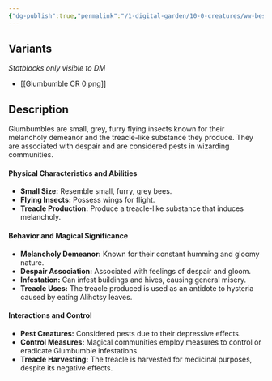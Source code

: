 ```yaml
---
{"dg-publish":true,"permalink":"/1-digital-garden/10-0-creatures/ww-bestiary/glumbumble/","tags":["#creature","beast"]}
---
```


## Variants
*Statblocks only visible to DM*
- [[Glumbumble CR 0.png]]

## Description

Glumbumbles are small, grey, furry flying insects known for their melancholy demeanor and the treacle-like substance they produce. They are associated with despair and are considered pests in wizarding communities.

#### Physical Characteristics and Abilities

* **Small Size:** Resemble small, furry, grey bees.
* **Flying Insects:** Possess wings for flight.
* **Treacle Production:** Produce a treacle-like substance that induces melancholy.

#### Behavior and Magical Significance

* **Melancholy Demeanor:** Known for their constant humming and gloomy nature.
* **Despair Association:** Associated with feelings of despair and gloom.
* **Infestation:** Can infest buildings and hives, causing general misery.
* **Treacle Uses:** The treacle produced is used as an antidote to hysteria caused by eating Alihotsy leaves.

#### Interactions and Control

* **Pest Creatures:** Considered pests due to their depressive effects.
* **Control Measures:** Magical communities employ measures to control or eradicate Glumbumble infestations.
* **Treacle Harvesting:** The treacle is harvested for medicinal purposes, despite its negative effects.